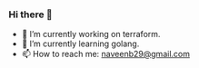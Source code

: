 ### Hi there 👋

- 🔭 I’m currently working on terraform.
- 🌱 I’m currently learning golang.
- 📫 How to reach me: naveenb29@gmail.com


<!--
**naveenb29/naveenb29** is a ✨ _special_ ✨ repository because its `README.md` (this file) appears on your GitHub profile.

Here are some ideas to get you started:

- 🔭 I’m currently working on terraform.
- 🌱 I’m currently learning golang.
- 👯 I’m looking to collaborate on ...
- 🤔 I’m looking for help with ...
- 💬 Ask me about ...
- 😄 Pronouns: ...
- ⚡ Fun fact: ...
-->
